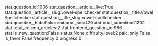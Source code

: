 stat.question_id:1006
stat.question__article__live:True
stat.question__article__slug:vowel-spellchecker
stat.question__title:Vowel Spellchecker
stat.question__title_slug:vowel-spellchecker
stat.question__hide:False
stat.total_acs:470
stat.total_submitted:1292
stat.total_column_articles:2
stat.frontend_question_id:966
stat.is_new_question:False
status:None
difficulty.level:2
paid_only:False
is_favor:False
frequency:0
progress:0
